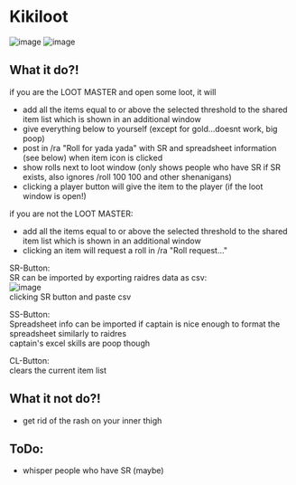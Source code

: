 # Kikiloot

![image](https://github.com/KikidoraFear/Kikiloot/assets/154637862/a1f410b6-d816-4ab0-bf3e-33488276e2f5)
![image](https://github.com/KikidoraFear/Kikiloot/assets/154637862/3a84a310-052f-4eb1-9ff1-7fb6fba330aa)
 
## What it do?!
if you are the LOOT MASTER and open some loot, it will
- add all the items equal to or above the selected threshold to the shared item list which is shown in an additional window
- give everything below to yourself (except for gold...doesnt work, big poop)
- post in /ra "Roll for yada yada" with SR and spreadsheet information (see below) when item icon is clicked
- show rolls next to loot window (only shows people who have SR if SR exists, also ignores /roll 100 100 and other shenanigans)
- clicking a player button will give the item to the player (if the loot window is open!)

if you are not the LOOT MASTER:
- add all the items equal to or above the selected threshold to the shared item list which is shown in an additional window
- clicking an item will request a roll in /ra "Roll request..."

SR-Button:  
SR can be imported by exporting raidres data as csv:  
![image](https://github.com/KikidoraFear/Kikiloot/assets/154637862/bf0130b1-cc97-403a-9464-e6b1929929c8)  
clicking SR button and paste csv

SS-Button:  
Spreadsheet info can be imported if captain is nice enough to format
the spreadsheet similarly to raidres  
captain's excel skills are poop though

CL-Button:  
clears the current item list

## What it not do?!
- get rid of the rash on your inner thigh

## ToDo:
- whisper people who have SR (maybe)
